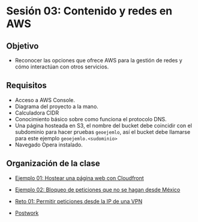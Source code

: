 
# Sesión 03: Contenido y redes en AWS

## Objetivo

+ Reconocer las opciones que ofrece AWS para la gestión de redes y cómo interactúan con otros servicios.

## Requisitos

- Acceso a AWS Console.
- Diagrama del proyecto a la mano.
- Calculadora CIDR
- Conocimiento básico sobre como funciona el protocolo DNS.
- Una página hosteada en S3, el nombre del bucket debe coincidir con el subdominio para hacer pruebas `geoejemlo`, así el bucket debe  llamarse para este ejemplo `geoejemlo.<sudominio>`
- Navegado Opera instalado.

## Organización de la clase

- [Ejemplo 01: Hostear una página web con Cloudfront](https://github.com/beduExpert/AWS-Cloud-Foundations2020/tree/main/Sesión%2003/Ejemplo%2001)

- [Ejemplo  02: Bloqueo de peticiones que no se hagan desde México](https://github.com/beduExpert/AWS-Cloud-Foundations2020/tree/main/Sesión%2003/Ejemplo%2002)

- [Reto 01: Permitir peticiones desde la IP de una VPN](https://github.com/beduExpert/AWS-Cloud-Foundations2020/tree/main/Sesión%2001/Reto%2003)

- [Postwork](https://github.com/beduExpert/AWS-Cloud-Foundations2020/blob/main/Sesión%2003/Postwork.md)


